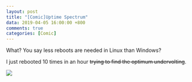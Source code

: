 ```yaml
---
layout: post
title: "[Comic]Uptime Spectrum"
data: 2019-04-05 16:00:00 +800
comments: true
categories: [Comic]
---
```


What? You say less reboots are needed in Linux than Windows?

I just rebooted 10 times in an hour ~~trying to find the optimum undervolting~~. 

![](/MyBlog/images/mypaint-uptimespectrum.png)

